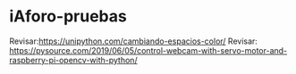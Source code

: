 # iAforo-pruebas


Revisar:https://unipython.com/cambiando-espacios-color/
Revisar: https://pysource.com/2019/06/05/control-webcam-with-servo-motor-and-raspberry-pi-opencv-with-python/
